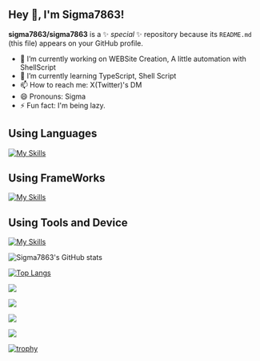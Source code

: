 ## Hey 👋, I'm Sigma7863!

**sigma7863/sigma7863** is a ✨ _special_ ✨ repository because its `README.md` (this file) appears on your GitHub profile.

- 🔭 I’m currently working on WEBSite Creation, A little automation with ShellScript
- 🌱 I’m currently learning TypeScript, Shell Script
- 📫 How to reach me: X(Twitter)'s DM
- 😄 Pronouns: Sigma
- ⚡ Fun fact: I'm being lazy.

## Using Languages
[![My Skills](https://skillicons.dev/icons?i=html,css,js,ts)](https://skillicons.dev)

## Using FrameWorks
[![My Skills](https://skillicons.dev/icons?i=react,next,astro)](https://skillicons.dev)

## Using Tools and Device

[![My Skills](https://skillicons.dev/icons?i=tailwind,vite,figma,git,github,windows,apple,vscode,discord,twitter)](https://skillicons.dev)

![Sigma7863's GitHub stats](https://github-readme-stats.vercel.app/api?username=sigma7863&count_private=true&theme=transparent)

[![Top Langs](https://github-readme-stats.vercel.app/api/top-langs/?username=sigma7863)](https://github.com/anuraghazra/github-readme-stats)

![](http://github-profile-summary-cards.vercel.app/api/cards/profile-details?username=sigma7863&theme=algolia)

![](http://github-profile-summary-cards.vercel.app/api/cards/repos-per-language?username=sigma7863&theme=algolia)

![](http://github-profile-summary-cards.vercel.app/api/cards/productive-time?username=sigma7863&theme=algolia&utcOffset=8)

![](http://github-profile-summary-cards.vercel.app/api/cards/stats?username=sigma7863&theme=algolia)

[![trophy](https://github-profile-trophy.vercel.app/?username=sigma7863)](https://github.com/ryo-ma/github-profile-trophy)

